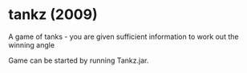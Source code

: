 # tankz (2009)
A game of tanks - you are given sufficient information to work out the winning angle

Game can be started by running Tankz.jar.
